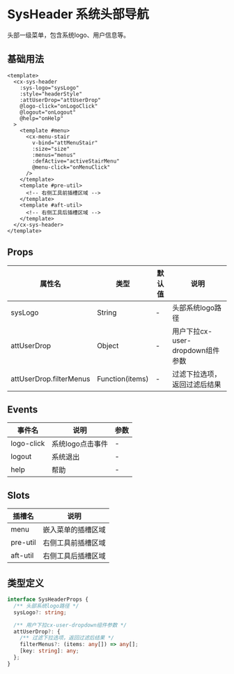 # SysHeader 系统头部导航

头部一级菜单，包含系统logo、用户信息等。

## 基础用法

```vue
<template>
  <cx-sys-header 
    :sys-logo="sysLogo" 
    :style="headerStyle"
    :attUserDrop="attUserDrop"
    @logo-click="onLogoClick"
    @logout="onLogout"
    @help="onHelp"
  >
    <template #menu>
      <cx-menu-stair 
        v-bind="attMenuStair" 
        :size="size" 
        :menus="menus" 
        :defActive="activeStairMenu" 
        @menu-click="onMenuClick"
      />
    </template>
    <template #pre-util>
      <!-- 右侧工具前插槽区域 -->
    </template>
    <template #aft-util>
      <!-- 右侧工具后插槽区域 -->
    </template>
  </cx-sys-header>
</template>
```

## Props

| 属性名 | 类型 | 默认值 | 说明 |
|--------|------|--------|------|
| sysLogo | String | - | 头部系统logo路径 |
| attUserDrop | Object | - | 用户下拉cx-user-dropdown组件参数 |
| attUserDrop.filterMenus | Function(items) | - | 过滤下拉选项，返回过滤后结果 |

## Events

| 事件名 | 说明 | 参数 |
|--------|------|------|
| logo-click | 系统logo点击事件 | - |
| logout | 系统退出 | - |
| help | 帮助 | - |

## Slots

| 插槽名 | 说明 |
|--------|------|
| menu | 嵌入菜单的插槽区域 |
| pre-util | 右侧工具前插槽区域 |
| aft-util | 右侧工具后插槽区域 |

## 类型定义

```ts
interface SysHeaderProps {
  /** 头部系统logo路径 */
  sysLogo?: string;

  /** 用户下拉cx-user-dropdown组件参数 */
  attUserDrop?: {
    /** 过滤下拉选项，返回过滤后结果 */
    filterMenus?: (items: any[]) => any[];
    [key: string]: any;
  };
} 
```